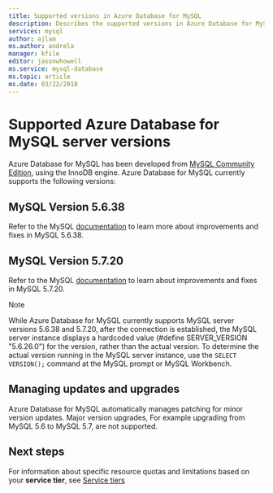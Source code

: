 ```yaml
---
title: Supported versions in Azure Database for MySQL
description: Describes the supported versions in Azure Database for MySQL.
services: mysql
author: ajlam
ms.author: andrela
manager: kfile
editor: jasonwhowell
ms.service: mysql-database
ms.topic: article
ms.date: 03/22/2018
---
```

# Supported Azure Database for MySQL server versions
Azure Database for MySQL has been developed from [MySQL Community Edition](https://www.mysql.com/products/community/), using the InnoDB engine.  Azure Database for MySQL currently supports the following versions:

## MySQL Version 5.6.38
Refer to the MySQL [documentation](https://dev.mysql.com/doc/relnotes/mysql/5.6/en/news-5-6-38.html) to learn more about improvements and fixes in MySQL 5.6.38.

## MySQL Version 5.7.20
Refer to the MySQL [documentation](https://dev.mysql.com/doc/relnotes/mysql/5.7/en/news-5-7-20.htmll) to learn about improvements and fixes in MySQL 5.7.20.

> [!NOTE]
> While Azure Database for MySQL currently supports MySQL server versions 5.6.38 and 5.7.20, after the connection is established, the MySQL server instance displays a hardcoded value (#define SERVER_VERSION "5.6.26.0") for the version, rather than the actual version. To determine the actual version running in the MySQL server instance, use the `SELECT VERSION();` command at the MySQL prompt or MySQL Workbench.

## Managing updates and upgrades
Azure Database for MySQL automatically manages patching for minor version updates. Major version upgrades, For example upgrading from MySQL 5.6 to MySQL 5.7, are  not supported.

## Next steps

For information about specific resource quotas and limitations based on your **service tier**, see [Service tiers](./concepts-pricing-tiers.md)
